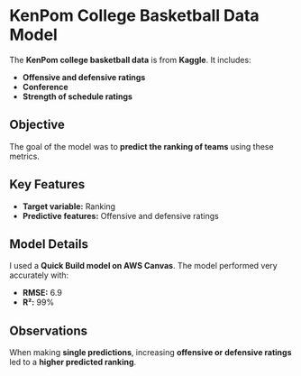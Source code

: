# KenPom College Basketball Data Model  

The **KenPom college basketball data** is from **Kaggle**. It includes:  
- **Offensive and defensive ratings**  
- **Conference**  
- **Strength of schedule ratings**  

## Objective  
The goal of the model was to **predict the ranking of teams** using these metrics.  

## Key Features  
- **Target variable:** Ranking  
- **Predictive features:** Offensive and defensive ratings  

## Model Details  
I used a **Quick Build model on AWS Canvas**. The model performed very accurately with:  
- **RMSE:** 6.9  
- **R²:** 99%  

## Observations  
When making **single predictions**, increasing **offensive or defensive ratings** led to a **higher predicted ranking**. 
